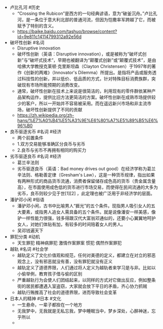 - 卢比孔河 #历史
	- “Crossing the Rubicon”是西方的一句经典谚语，意为“破釜沉舟。”卢比孔河，是一条位于意大利北部的普通河流，但因为恺撒率军跨越了它，而被赋予了特别的含义。
	- https://baike.baidu.com/tashuo/browse/content?id=9e811c14114799312a92e56d
- 破坏性创新 #名词
	- Disruptive innovation
	- 破坏性创新（英语：Disruptive innovation），或是被称为“破坏式创新”与“破坏式技术”，早期也被翻译为“颠覆式创新”或“颠覆式技术”，是由哈佛大学教授克莱顿·克里斯坦森（Clayton Christensen）于1997年的著作《创新的两难》（Innovator's Dilemma）所提出。是指将产品或服务透过科技性的创新，并以低价、低品质的方式，针对特殊目标消费族群，突破现有市场所能预期的消费改变。
	- 通常，破坏性创新在技术上来说是很简洁的，利用现有的零件群依某种产品架构运作，提供比旧方法更简洁的方案。破坏性创新在成熟市场提供较少的客户，所以一开始并不容易被采用。而在遥远新兴市场和非主流市场，破坏性创新提供了不同的贡献
	- https://zh.wikipedia.org/zh-hans/%E7%A0%B4%E5%A3%9E%E6%80%A7%E5%89%B5%E6%96%B0
- 良币驱逐劣币 #名词 #经济
	- 两个前置条件
	- 1.双方交易能够准确区分良币与劣币
	- 2.良币与劣币不再拥有相同的购买力
- 劣币驱逐良币 #名词 #经济
	- 葛兰辛法则
	- 劣币驱逐良币（英语：Bad money drives out good）在经济学称为葛兰辛法则、格勒善定律（Gresham's Law），这是一种货币规律，指出如果有两种形式的商品货币流通，消费者保留储存成色高的货币（贵金属含量高），在市面使用成色低的货币进行市场交易，而使得在民间流通的大多为劣币，良币则较少见于世[1][2] ，此定理也被广泛用于非经济学的层面。
- 潘驴邓小闲 #俗语
	- 潘驴邓小闲，古书中比喻男人“捱光”的五个条件。现指男人吸引女人的五大要素，或指男人追女人需具备的五个条件。就是说像潘安一样美感，像驴一样性能力很强，钱多得跟汉代大富翁邓通似的，还要小心翼翼地呵护女人，对她们体贴有加，有较多的时间陪着女人的男人。
	- 吴邓钱遍天下
- 罪犯分类 #动机
	- 天生罪犯 精神病罪犯 激情作案罪案 惯犯 偶然作案罪犯
- 越轨 #名词 #社会学
	- 越轨定义了文化价值观和规范，任何对美德的定义，都建立在对立的邪恶观念上，没有邪恶就没有善，没有罪犯就没有正义
	- 越轨定义了道德界限，人们通过将人定义为越轨者来学习是与非。比如以小偷举例，教育孩子借与偷的区别
	- 严重越轨行为会使人们团结起来，以同样的方式对它做出反应，例如整条街的居民都遭遇入室盗窃，大家就会放下平日的矛盾，齐心协力抓贼
	- 越轨行贿推高了社会的道德界限，进而导致社会变革
- 日本人的精神 #日本 #文化
	- 一生悬命，一辈子都拴在一个地方
	- 无我梦中，无我就是无私忘我，梦中睡眠当中，梦乡深处，心醉神迷，忘乎所以
	-